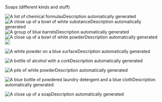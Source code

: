 Soaps (different kinds and stuff)

![A list of chemical formulasDescription automatically generated](../images/image3.png) 
![A close up of a bowl of white substanceDescription automatically generated](../images/image4.png) 
![A group of blue barrelsDescription automatically generated](../images/image5.png)  
![A close up of a bowl of white powderDescription automatically generated](../images/image6.png)  
![](../images/image7.png)

![A white powder on a blue surfaceDescription automatically generated](../images/image8.png)

![A bottle of alcohol with a corkDescription automatically generated](../images/image9.png)

![A pile of white powderDescription automatically generated](../images/image10.png)

![A blue bottle of powdered laundry detergent and a blue clothDescription automatically generated](../images/image11.png)

![A close up of a soapDescription automatically generated](../images/image12.png)
